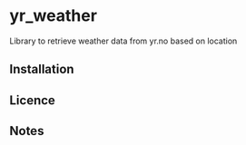 # yr_weather

Library to retrieve weather data from yr.no based on location

## Installation

## Licence

## Notes
